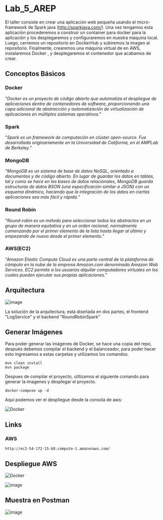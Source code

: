 # Lab_5_AREP

El taller consiste en crear una aplicación web pequeña usando el micro-framework de Spark java (http://sparkjava.com/). Una vez tengamos esta aplicación procederemos a construir un container para docker para la aplicación y los desplegaremos y configuraremos en nuestra máquina local. Luego, cerremos un repositorio en DockerHub y subiremos la imagen al repositorio. Finalmente, crearemos una máquina virtual de en AWS, instalaremos Docker , y desplegaremos el contenedor que acabamos de crear.

## Conceptos Básicos


### Docker


"*Docker es un proyecto de código abierto que automatiza el despliegue de aplicaciones dentro de contenedores de software, proporcionando una capa adicional de abstracción y automatización de virtualización de aplicaciones en múltiples sistemas operativos.*"


### Spark


"*Spark es un framework de computación en clúster open-source. Fue desarrollada originariamente en la Universidad de California, en el AMPLab de Berkeley.*"


### MongoDB
"*MongoDB es un sistema de base de datos NoSQL, orientado a documentos y de código abierto. En lugar de guardar los datos en tablas, tal y como se hace en las bases de datos relacionales, MongoDB guarda estructuras de datos BSON (una especificación similar a JSON) con un esquema dinámico, haciendo que la integración de los datos en ciertas aplicaciones sea más fácil y rápida.*"


### Round Robin
"*Round-robin es un método para seleccionar todos los abstractos en un grupo de manera equitativa y en un orden racional, normalmente comenzando por el primer elemento de la lista hasta llegar al último y empezando de nuevo desde el primer elemento.*"


### AWS(EC2)
*"Amazon Elastic Compute Cloud es una parte central de la plataforma de cómputo en la nube de la empresa Amazon.com denominada Amazon Web Services. EC2 permite a los usuarios alquilar computadores virtuales en los cuales pueden ejecutar sus propias aplicaciones."*

## Arquitectura

![image](https://user-images.githubusercontent.com/90571387/224220769-71a51a73-a8cd-41d4-91d2-0e48baf53dac.png)

La solución de la arquitectura, está diseñada en dos partes, el frontend "LogService" y el backend "RoundRobinSpark"
## Generar Imágenes


Para poder generar las imágenes de Docker, se hace una copia del repo, después debemos compilar el backend y el balanceador, para poder hacer esto ingresamos a estas carpetas y utilizamos los comandos.
```
mvn clean install
mvn package
```
Despues de compilar el proyecto, utilizamos el siguiente comando para generar la imagenes y desplegar el proyecto.
```
docker-compose up -d
```

Aquí podemos ver el despliegue desde la consola de aws:

![Docker](https://media.discordapp.net/attachments/971608324137177088/1085781055048527902/image.png?width=718&height=410)


## Links
### AWS
```
http://ec2-54-172-15-68.compute-1.amazonaws.com/
```

## Despliegue AWS 

![Docker](https://media.discordapp.net/attachments/971608324137177088/1085780386094784592/image.png?width=1440&height=575)

![image](https://media.discordapp.net/attachments/971608324137177088/1085780630446546954/image.png?width=718&height=300)

## Muestra en Postman

![image](https://media.discordapp.net/attachments/971608324137177088/1085781583195275304/image.png?width=718&height=317)
